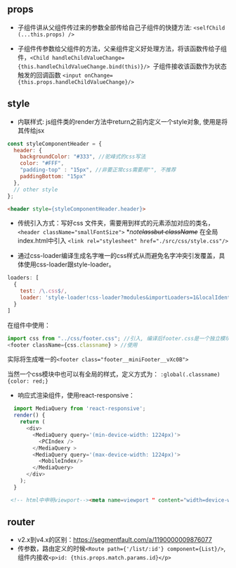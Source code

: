 ## props

- 子组件讲从父组件传过来的参数全部传给自己子组件的快捷方法: ```<selfChild (...this.props) /> ```

- 子组件传参数给父组件的方法，父亲组件定义好处理方法，将该函数传给子组件，```<Child handleChildValueChange={this.handleChildValueChange.bind(this)}/> ```子组件接收该函数作为状态触发的回调函数 ```<input onChange={this.props.handleChildValueChange}/> ```

## style

- 内联样式: js组件类的render方法中return之前内定义一个style对象, 使用是将其传给jsx 
```js
const styleComponentHeader = {
  header: {
	backgroundColor: "#333", //驼峰式的css写法
	color: "#FFF",
	"padding-top" : "15px", //非要正常css需要用"", 不推荐
	paddingBottom: "15px"
  },
  // other style
};

```

```html
<header style={styleComponentHeader.header}>
```

- 传统引入方式：写好css 文件夹，需要用到样式的元素添加对应的类名，``` <header className="smallFontSize"> ``` **not<del>class<del>but className* 在全局index.html中引入 ``` <link rel="stylesheet" href="./src/css/style.css"/> ```

- 通过css-loader编译生成名字唯一的css样式从而避免名字冲突引发覆盖，具体使用css-loader跟style-loader。
```js
loaders: [
  {
	test: /\.css$/,
	loader: 'style-loader!css-loader?modules&importLoaders=1&localIdentName=[name]__[local]__[hash:base64:5]'
  }
]
```
在组件中使用： 
```js
import css from "../css/footer.css"; //引入, 编译后footer.css是一个独立模块了。
<footer className={css.classname} > //使用
```
实际将生成唯一的``` <footer class="footer__miniFooter__vXc0B"> ```

当然一个css模块中也可以有全局的样式，定义方式为： ```:global(.classname){color: red;} ```

- 响应式渲染组件，使用react-responsive：
```js
  import MediaQuery from 'react-responsive';
  render() {
    return (
      <div>
        <MediaQuery query='(min-device-width: 1224px)'>
          <PCIndex />
        </MediaQuery >
        <MediaQuery query='(max-device-width: 1224px)'>
          <MobileIndex/>
        </MediaQuery>
      </div>
    );
  }

```
```html
 <!-- html中申明viewport--><meta name=viewport " content="width=device-width, initial-scale=1, maximum-scale=1, minimum-scale=1, user-scalable=no "> 
```

## router
- v2.x到v4.x的区别：https://segmentfault.com/a/1190000009876077
- 传参数，路由定义的时候```<Route path={'/list/:id'} component={List}/>```, 组件内接收``` <p>id: {this.props.match.params.id}</p> ```

